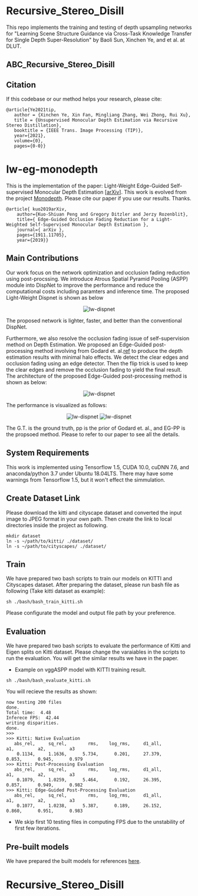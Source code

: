 # Recursive_Stereo_Disill
This repo implements the training and testing of depth upsampling networks for "Learning Scene Structure Guidance via Cross-Task Knowledge Transfer for Single Depth Super-Resolution" by Baoli Sun, Xinchen Ye, and et al. at DLUT.

## ABC_Recursive_Stereo_Disill

## Citation

If this codebase or our method helps your research, please cite:
```
@article{Ye2021tip,
   author = {Xinchen Ye, Xin Fan, Mingliang Zhang, Wei Zhong, Rui Xu},
   title = {Unsupervised Monocular Depth Estimation via Recursive Stereo Distillation},
   booktitle = {IEEE Trans. Image Processing (TIP)},
   year={2021}, 
   volume={0}, 
   pages={0-0}}
```



# lw-eg-monodepth
This is the implementation of the paper: Light-Weight Edge-Guided Self-supervised Monocular Depth Estimation [[arXiv](https://arxiv.org/abs/1911.11705)]. This work is evolved from the project [Monodepth](https://github.com/mrharicot/monodepth). Please cite our paper if you use our results. Thanks.
```
@article{ kuo2019arXiv,
    author={Kuo-Shiuan Peng and Gregory Ditzler and Jerzy Rozenblit},
    title={ Edge-Guided Occlusion Fading Reduction for a Light-Weighted Self-Supervised Monocular Depth Estimation },
    journal={ arXiv },
    pages={1911.11705}, 
    year={2019}}
```

## Main Contributions
Our work focus on the network optimization and occlusion fading reduction using post-procssing. We introduce Atrous Spatial Pyramid Pooling (ASPP) module into DispNet to improve the performance and reduce the computational costs including paramters and inference time. The proposed Light-Weight Dispnet is shown as below
<p align="center">
  <img src="https://github.com/kspeng/lw-eg-monodepth/blob/master/fig/lw-eg-network.jpg" alt="lw-dispnet">
</p>
The proposed network is lighter, faster, and better than the conventional DispNet. 


Furthermore, we also resolve the occlusion fading issue of self-supervision method on Depth Estimation. We proposed an Edge-Guided post-processing method involving from Godard et. al.[ref](https://github.com/mrharicot/monodepth) to produce the depth estimation results with minimal halo effects. We detect the clear edges and occlusion fading using an edge detector. Then the flip trick is used to keep the clear edges and remove the occlusion fading to yield the final result. The architecture of the proposed Edge-Guided post-processing method is shown as below:
<p align="center">
  <img src="https://github.com/kspeng/lw-eg-monodepth/blob/master/fig/lw-eg-post-proc.png" alt="lw-dispnet">
</p>

The performance is visualized as follows:
<p align="center">
  <img src="https://github.com/kspeng/lw-eg-monodepth/blob/master/fig/lw-eg-mde-demo.png" alt="lw-dispnet">
  <img src="https://github.com/kspeng/lw-eg-monodepth/blob/master/fig/lw-eg-mde-demo-2.png" alt="lw-dispnet">    
</p>
The G.T. is the ground truth, pp is the prior of Godard et. al., and EG-PP is the propsoed method. Please to refer to our paper to see all the details. 

## System Requirements
This work is implemented using Tensorflow 1.5, CUDA 10.0, cuDNN 7.6, and anaconda/python 3.7 under Ubuntu 18.04LTS. There may have some warnings from Tensorflow 1.5, but it won't effect the simmulation.  

## Create Dataset Link
Please download the kitti and cityscape dataset and converted the input image to JPEG format in your own path. Then create the link to local directories inside the project as following. 
```
mkdir dataset
ln -s ~/path/to/kitti/ ./dataset/
ln -s ~/path/to/cityscapes/ ./dataset/
```

## Train
We have prepared two bash scripts to train our models on KITTI and Cityscapes dataset. After preparing the dataset, please run bash file as following (Take kitti dataset as example): 
```
sh ./bash/bash_train_kitti.sh
```
Please configurate the model and output file path by your preference.

## Evaluation 
We have prepared two bash scripts to evaluate the performance of Kitti and Eigen splits on Kitti dataset. Please change the varaiables in the scripts to run the evaluation. You will get the similar results we have in the paper.
* Example on vggASPP model with KITTI training result.
```
sh ./bash/bash_evaluate_kitti.sh
```
You will recieve the results as shown:
```
now testing 200 files
done.
Total time:  4.48
Inferece FPS:  42.44
writing disparities.
done.
>>> 
>>> Kitti: Native Evaluation
   abs_rel,     sq_rel,        rms,    log_rms,     d1_all,         a1,         a2,         a3
    0.1134,     1.1636,      5.734,      0.201,     27.379,      0.853,      0.945,      0.979
>>> Kitti: Post-Processing Evaluation
   abs_rel,     sq_rel,        rms,    log_rms,     d1_all,         a1,         a2,         a3
    0.1079,     1.0259,      5.464,      0.192,     26.395,      0.857,      0.949,      0.982
>>> Kitti: Edge-Guided Post-Processing Evaluation
   abs_rel,     sq_rel,        rms,    log_rms,     d1_all,         a1,         a2,         a3
    0.1077,     1.0238,      5.387,      0.189,     26.152,      0.860,      0.951,      0.983
```
* We skip first 10 testing files in computing FPS due to the unstability of first few iterations. 

## Pre-built models

We have prepared the built models for references [here](https://drive.google.com/open?id=1njgQyNf4Bk5TEQoXzgN4vs31Texi0sxN).
# Recursive_Stereo_Disill
